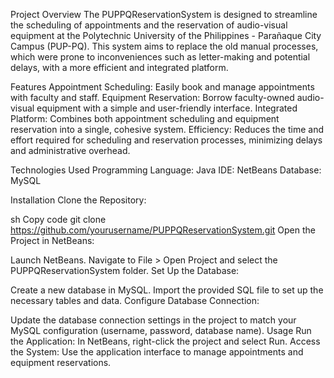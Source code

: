 Project Overview
The PUPPQReservationSystem is designed to streamline the scheduling of appointments and the reservation of audio-visual equipment at the Polytechnic University of the Philippines - Parañaque City Campus (PUP-PQ). This system aims to replace the old manual processes, which were prone to inconveniences such as letter-making and potential delays, with a more efficient and integrated platform.

Features
Appointment Scheduling: Easily book and manage appointments with faculty and staff.
Equipment Reservation: Borrow faculty-owned audio-visual equipment with a simple and user-friendly interface.
Integrated Platform: Combines both appointment scheduling and equipment reservation into a single, cohesive system.
Efficiency: Reduces the time and effort required for scheduling and reservation processes, minimizing delays and administrative overhead.

Technologies Used
Programming Language: Java
IDE: NetBeans
Database: MySQL

Installation
Clone the Repository:

sh
Copy code
git clone https://github.com/yourusername/PUPPQReservationSystem.git
Open the Project in NetBeans:

Launch NetBeans.
Navigate to File > Open Project and select the PUPPQReservationSystem folder.
Set Up the Database:

Create a new database in MySQL.
Import the provided SQL file to set up the necessary tables and data.
Configure Database Connection:

Update the database connection settings in the project to match your MySQL configuration (username, password, database name).
Usage
Run the Application:
In NetBeans, right-click the project and select Run.
Access the System:
Use the application interface to manage appointments and equipment reservations.

